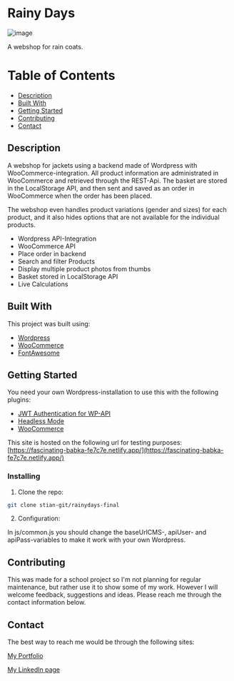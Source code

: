 # Rainy Days

![image](https://tekniskpotet.no/img/rainydays_desktop+mobile.jpg)

A webshop for rain coats.

# Table of Contents

- [Description](#description)
- [Built With](#built-with)
- [Getting Started](#getting-started)
- [Contributing](#contributing)
- [Contact](#contact)

## Description

A webshop for jackets using a backend made of Wordpress with WooCommerce-integration. All product information are administrated in WooCommerce and retrieved through the REST-Api. The basket are stored in the LocalStorage API, and then sent and saved as an order in WooCommerce when the order has been placed.

The webshop even handles product variations (gender and sizes) for each product, and it also hides options that are not available for the individual products.

- Wordpress API-Integration
- WooCommerce API
- Place order in backend
- Search and filter Products
- Display multiple product photos from thumbs
- Basket stored in LocalStorage API
- Live Calculations

## Built With

This project was built using:

- [Wordpress](https://wordpress.org/)
- [WooCommerce](https://woocommerce.com/)
- [FontAwesome](https://fontawesome.com/)

## Getting Started

You need your own Wordpress-installation to use this with the following plugins:

- [JWT Authentication for WP-API](https://wordpress.org/plugins/jwt-authentication-for-wp-rest-api/)
- [Headless Mode](https://wordpress.org/plugins/headless-mode/)
- [WooCommerce](https://wordpress.org/plugins/woocommerce/)

This site is hosted on the following url for testing purposes:
[https://fascinating-babka-fe7c7e.netlify.app/](https://fascinating-babka-fe7c7e.netlify.app/)

### Installing

1. Clone the repo:

```bash
git clone stian-git/rainydays-final
```

2. Configuration:

In js/common.js you should change the baseUrlCMS-, apiUser- and apiPass-variables to make it work with your own Wordpress.

## Contributing

This was made for a school project so I'm not planning for regular maintenance, but rather use it to show some of my work.
However I will welcome feedback, suggestions and ideas. Please reach me through the contact information below.

## Contact

The best way to reach me would be through the following sites:

[My Portfolio](https://tekniskpotet.no)

[My LinkedIn page](https://www.linkedin.com/in/stian-martinsen-stormyr-1662a515/)
